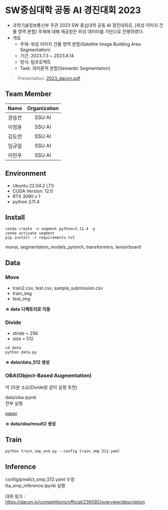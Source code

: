 # SW중심대학 공동 AI 경진대회 2023

- 과학기술정보통신부 주관 2023 SW 중심대학 공동 AI 경진대회로, [위성 이미지 건물 영역 분할] 주제에 대해 제공받은 위성 데이터를 기반으로 진행하였다.
- 개요
  - 주제: 위성 이미지 건물 영역 분할(Satellite Image Building Area Segmentation)
  - 기간: 2023.7.3 ~ 2023.8.14
  - 방식: 팀프로젝트
  - Task: 의미론적 분할(Semantic Segmentation)

> Presentation: [2023_dacon.pdf](./2023_dacon.pdf)

## Team Member

|  Name  | Organization |
| :----: | :----------: |
| 권승찬 |    SSU AI    |
| 이정윤 |    SSU AI    |
| 김도언 |    SSU AI    |
| 임규일 |    SSU AI    |
| 이민우 |    SSU AI    |

## Environment

- Ubuntu 22.04.2 LTS
- CUDA Version: 12.0
- RTX 3090 x 1
- python 3.11.4

## Install

```
conda create -n segment python=3.11.4 -y
conda activate segment
pip install -r requirements.txt
```

monai, segmentation_models_pytorch, transformers, tensorboard

## Data

### Move

- train2.csv, test.csv, sample_submission.csv
- train_img
- test_img

**=> data 디렉토리로 이동**

### Divide

- stride = 256
- size = 512

```
cd data
python data.py
```

**=> data/data_512 생성**

### OBA(Object-Based Augmentation)

약 25분 소요(Divide랑 같이 실행 추천)

data/oba.ipynb  
전부 실행

[paper](https://openaccess.thecvf.com/content/ICCV2021W/ILDAV/papers/Illarionova_Object-Based_Augmentation_for_Building_Semantic_Segmentation_Ventura_and_Santa_Rosa_ICCVW_2021_paper.pdf)

**=> data/oba/result2 생성**

## Train

```
python train_smp_one.py --config train_smp_512.yaml
```

## Inference

config/predict_smp_512.yaml 수정  
tta_smp_inference.ipynb 실행

대회 링크 : https://dacon.io/competitions/official/236092/overview/description
